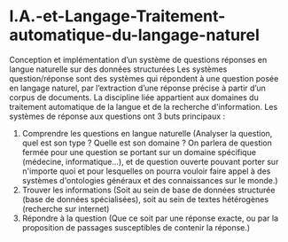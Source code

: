 # I.A.-et-Langage-Traitement-automatique-du-langage-naturel

Conception et implémentation d’un système de questions réponses en langue naturelle sur des données structurées
Les systèmes question/réponse sont des systèmes qui répondent à une question posée en langage naturel, par l’extraction d’une réponse précise à partir d’un corpus de documents. La discipline liée appartient aux domaines du traitement automatique de la langue et de la recherche d'information.
Les systèmes de réponse aux questions ont 3 buts principaux :
1. Comprendre les questions en langue naturelle (Analyser la question, quel est son type ? Quelle est son domaine ? On parlera de question fermée pour une question se portant sur un domaine spécifique (médecine, informatique...), et de question ouverte pouvant porter sur n'importe quoi et pour lesquelles on pourra vouloir faire appel à des systèmes d'ontologies généraux et des connaissances sur le monde.)
2. Trouver les informations (Soit au sein de base de données structurée (base de données spécialisées), soit au sein de textes hétérogènes (recherche sur internet)
3. Répondre à la question (Que ce soit par une réponse exacte, ou par la proposition de passages susceptibles de contenir la réponse.)
